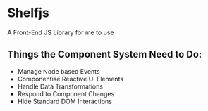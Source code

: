 # Shelfjs
A Front-End JS Library for me to use

## Things the Component System Need to Do:
- Manage Node based Events
- Componentise Reactive UI Elements
- Handle Data Transformations
- Respond to Component Changes
- Hide Standard DOM Interactions